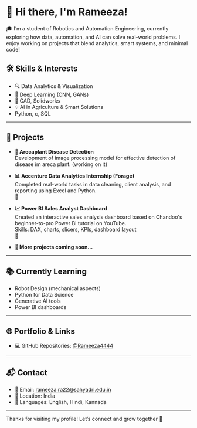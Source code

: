 # 👋 Hi there, I'm Rameeza!

🎓 I’m a student of Robotics and Automation Engineering, currently exploring how data, automation, and AI can solve real-world problems. I enjoy working on projects that blend analytics, smart systems, and minimal code!


## 🛠️ Skills & Interests

- 🔍 Data Analytics & Visualization
- 🧠 Deep Learning (CNN, GANs)
- 🤖 CAD, Solidworks
- 💡 AI in Agriculture & Smart Solutions
- Python, c, SQL

---

## 📌 Projects

- **🌿 Arecaplant Disease Detection**  
  Development of image processing model for effective detection of disease im areca plant.
  (working on it)

- **📊 Accenture Data Analytics Internship (Forage)**  
  Completed real-world tasks in data cleaning, client analysis, and reporting using Excel and Python.  
  🔗

- **📈 Power BI Sales Analyst Dashboard**  
  Created an interactive sales analysis dashboard based on Chandoo's beginner-to-pro Power BI tutorial on YouTube.  
  Skills: DAX, charts, slicers, KPIs, dashboard layout  
  🔗 

- **📁 More projects coming soon...**

---

## 📚 Currently Learning

- Robot Design (mechanical aspects)
- Python for Data Science
- Generative AI tools
- Power BI dashboards


---

## 🌐 Portfolio & Links

- 💻 GitHub Repositories: [@Rameeza4444](https://github.com/Rameeza4444)

---

## 📬 Contact

- 📧 Email: rameeza.ra22@sahyadri.edu.in
- 📍 Location: India
- 💬 Languages: English, Hindi, Kannada

---

Thanks for visiting my profile! Let’s connect and grow together 🌱
